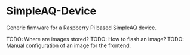 # SimpleAQ-Device

Generic firmware for a Raspberry Pi based SimpleAQ device.

TODO:  Where are images stored?
TODO:  How to flash an image?
TODO:  Manual configuration of an image for the frontend.
